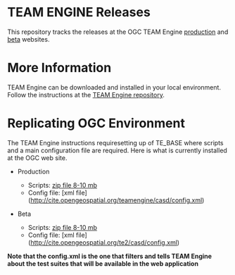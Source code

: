TEAM ENGINE Releases
===========================

This repository tracks the releases at the OGC TEAM Engine [production](http://cite.opengeospatial.org/teamengine)  and [beta](http://cite.opengeospatial.org/te2) websites.

More Information
=================

TEAM Engine can be downloaded and installed in your local environment. Follow the instructions at the [TEAM Engine repository](https://github.com/opengeospatial/teamengine).

Replicating OGC Environment
==============================

The TEAM Engine instructions requiresetting up of TE_BASE where scripts and a main configuration file are required. Here is what is currently installed at the OGC web site.

- Production
  - Scripts: [zip file 8-10 mb](http://cite.opengeospatial.org/teamengine/casd/scripts.zip)
  - Config file: [xml file] (http://cite.opengeospatial.org/teamengine/casd/config.xml)

- Beta
  - Scripts: [zip file 8-10 mb](http://cite.opengeospatial.org/te2/casd/scripts.zip)
  - Config file: [xml file] (http://cite.opengeospatial.org/te2/casd/config.xml)  


**Note that the config.xml is the one that filters and tells TEAM Engine about the test suites that will be available in the web application**









